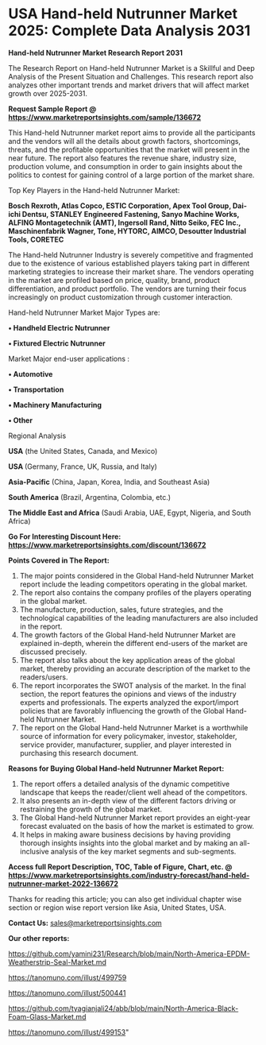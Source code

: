 # USA Hand-held Nutrunner Market 2025: Complete Data Analysis 2031

<strong>Hand-held Nutrunner Market Research Report 2031</strong>

The Research Report on Hand-held Nutrunner Market is a Skillful and Deep Analysis of the Present Situation and Challenges. This research report also analyzes other important trends and market drivers that will affect market growth over 2025-2031.

<strong>Request Sample Report @ <a href=https://www.marketreportsinsights.com/sample/136672>https://www.marketreportsinsights.com/sample/136672</a></strong>

This Hand-held Nutrunner market report aims to provide all the participants and the vendors will all the details about growth factors, shortcomings, threats, and the profitable opportunities that the market will present in the near future. The report also features the revenue share, industry size, production volume, and consumption in order to gain insights about the politics to contest for gaining control of a large portion of the market share.

Top Key Players in the Hand-held Nutrunner Market:

<strong>Bosch Rexroth, Atlas Copco, ESTIC Corporation, Apex Tool Group, Dai-ichi Dentsu, STANLEY Engineered Fastening, Sanyo Machine Works, ALFING Montagetechnik (AMT), Ingersoll Rand, Nitto Seiko, FEC Inc., Maschinenfabrik Wagner, Tone, HYTORC, AIMCO, Desoutter Industrial Tools, CORETEC</strong>

The Hand-held Nutrunner Industry is severely competitive and fragmented due to the existence of various established players taking part in different marketing strategies to increase their market share. The vendors operating in the market are profiled based on price, quality, brand, product differentiation, and product portfolio. The vendors are turning their focus increasingly on product customization through customer interaction.

Hand-held Nutrunner Market Major Types are:

<strong>• Handheld Electric Nutrunner

• Fixtured Electric Nutrunner</strong>

Market Major end-user applications :

<strong>• Automotive

• Transportation

• Machinery Manufacturing

• Other</strong>

Regional Analysis

</u><strong><b>USA</b></strong> (the United States, Canada, and Mexico)

<strong><b>USA </b></strong>(Germany, France, UK, Russia, and Italy)

<strong><b>Asia-Pacific</b></strong> (China, Japan, Korea, India, and Southeast Asia)

<strong><b>South America</b></strong> (Brazil, Argentina, Colombia, etc.)

<strong><b>The Middle East and Africa</b></strong> (Saudi Arabia, UAE, Egypt, Nigeria, and South Africa)

<strong>Go For Interesting Discount Here: <a href=https://www.marketreportsinsights.com/discount/136672>https://www.marketreportsinsights.com/discount/136672</a></strong>

<strong>Points Covered in The Report:</strong>
<ol>
  <li>The major points considered in the Global Hand-held Nutrunner Market report include the leading competitors operating in the global market.</li>
  <li>The report also contains the company profiles of the players operating in the global market.</li>
  <li>The manufacture, production, sales, future strategies, and the technological capabilities of the leading manufacturers are also included in the report.</li>
  <li>The growth factors of the Global Hand-held Nutrunner Market are explained in-depth, wherein the different end-users of the market are discussed precisely.</li>
  <li>The report also talks about the key application areas of the global market, thereby providing an accurate description of the market to the readers/users.</li>
  <li>The report incorporates the SWOT analysis of the market. In the final section, the report features the opinions and views of the industry experts and professionals. The experts analyzed the export/import policies that are favorably influencing the growth of the Global Hand-held Nutrunner Market.</li>
  <li>The report on the Global Hand-held Nutrunner Market is a worthwhile source of information for every policymaker, investor, stakeholder, service provider, manufacturer, supplier, and player interested in purchasing this research document.</li>
</ol>
<strong>Reasons for Buying Global Hand-held Nutrunner Market Report:</strong>

<ol>
  <li>The report offers a detailed analysis of the dynamic competitive landscape that keeps the reader/client well ahead of the competitors.</li>
  <li>It also presents an in-depth view of the different factors driving or restraining the growth of the global market.</li>
  <li>The Global Hand-held Nutrunner Market report provides an eight-year forecast evaluated on the basis of how the market is estimated to grow.</li>
  <li>It helps in making aware business decisions by having providing thorough insights insights into the global market and by making an all-inclusive analysis of the key market segments and sub-segments.</li>
</ol>
<strong>Access full Report Description, TOC, Table of Figure, Chart, etc. @ <a href=https://www.marketreportsinsights.com/industry-forecast/hand-held-nutrunner-market-2022-136672>https://www.marketreportsinsights.com/industry-forecast/hand-held-nutrunner-market-2022-136672</a></strong>


Thanks for reading this article; you can also get individual chapter wise section or region wise report version like Asia, United States, USA.

<strong>Contact Us:</strong>
sales@marketreportsinsights.com

<strong>Our other reports:</strong>

<a href=https://github.com/yamini231/Research/blob/main/North-America-EPDM-Weatherstrip-Seal-Market.md>https://github.com/yamini231/Research/blob/main/North-America-EPDM-Weatherstrip-Seal-Market.md</a>

<a href=https://tanomuno.com/illust/499759>https://tanomuno.com/illust/499759</a>

<a href=https://tanomuno.com/illust/500441>https://tanomuno.com/illust/500441</a>

<a href=https://github.com/tyagianjali24/abb/blob/main/North-America-Black-Foam-Glass-Market.md>https://github.com/tyagianjali24/abb/blob/main/North-America-Black-Foam-Glass-Market.md</a>

<a href=https://tanomuno.com/illust/499153>https://tanomuno.com/illust/499153</a>"
